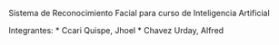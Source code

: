 Sistema de Reconocimiento Facial para curso de Inteligencia Artificial

Integrantes:
	* Ccari Quispe, Jhoel
	* Chavez Urday, Alfred


